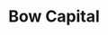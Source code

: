 ---
layout: firm_page
title: "Bow Capital"
id: "bowcapital.com"
permalink: "/bowcapitalbowcapital.com/"
website: "https://bowcapital.com"
offices: "Menlo Park (United States)"
investment_stages: "Series A, Series B"
portfolio_companies: "Skylight, Jerry, Eureka Health, BentoML, Linus Biotechnology"
portfolio_link: ""
investment_markets: "Healthcare, Fintech, AI, Entertainment"
founded_year: "2016"
description: "Bow Capital invests in companies that shape the future by investing in technology that advances society."
linkedin: "https://www.linkedin.com/company/bow-capital/"
twitter: "https://twitter.com/bowcapital"
instagram: ""
team_page: "https://bowcapital.com/team/"
investor_type: "Venture Capital"
crunchbase: "https://www.crunchbase.com/organization/bow-capital"
pitchbook: "https://pitchbook.com/profiles/investor/170365-78"

# SEO Optimization
meta_title: "Bow Capital - VC Firm - projectstartups.com"
meta_description: "Bow Capital, Bow Capital invests in companies that shape the future by investing in technology that advances society...."
meta_keywords: "Bow Capital, Healthcare, Fintech, AI, Entertainment, VC firm, venture capital, startup investor, projectstartups.com"
canonical_url: "https://vc.projectstartups.com/bowcapitalbowcapital.com/"
---